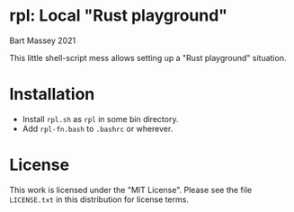 # rpl: Local "Rust playground"
Bart Massey 2021

This little shell-script mess allows setting up a "Rust
playground" situation.

# Installation

* Install `rpl.sh` as `rpl` in some bin directory.
* Add `rpl-fn.bash` to `.bashrc` or wherever.

# License

This work is licensed under the "MIT License". Please see the file
`LICENSE.txt` in this distribution for license terms.
